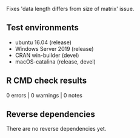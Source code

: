 Fixes 'data length differs from size of matrix' issue.

## Test environments
* ubuntu 16.04 (release)
* Windows Server 2019 (release)
* CRAN win-builder (devel)
* macOS-catalina (release, devel)

## R CMD check results

0 errors | 0 warnings | 0 notes

## Reverse dependencies

There are no reverse dependencies yet.
